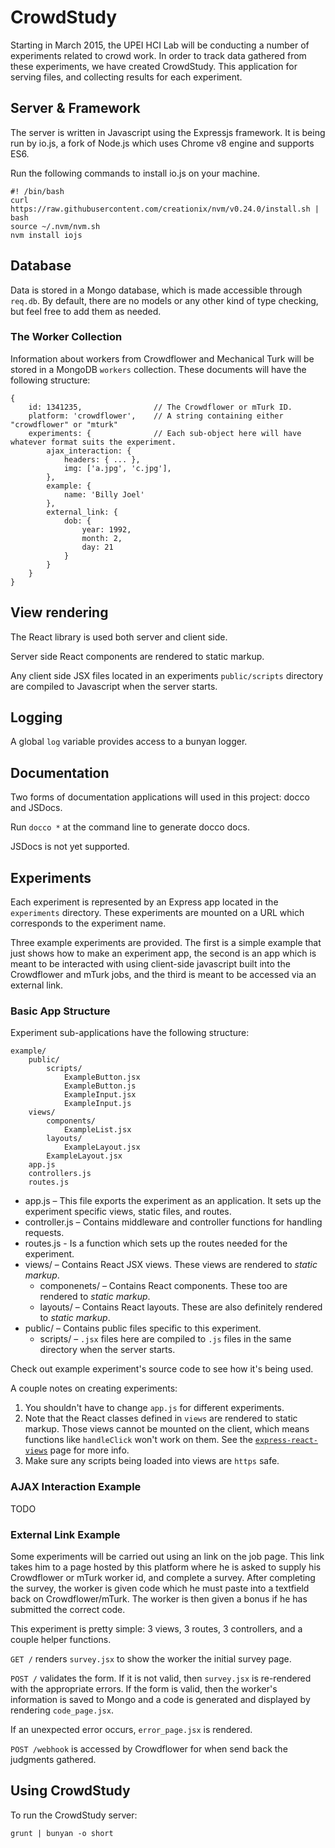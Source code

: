 # CrowdStudy
Starting in March 2015, the UPEI HCI Lab will be conducting a number of 
experiments related to crowd work. In order to track data gathered from 
these experiments, we have created CrowdStudy. This application for serving
files, and collecting results for each experiment.

## Server & Framework

The server is written in Javascript using the Expressjs framework. It is
being run by io.js, a fork of Node.js which uses Chrome v8 engine and
supports ES6. 

Run the following commands to install io.js on your machine.

    #! /bin/bash
    curl https://raw.githubusercontent.com/creationix/nvm/v0.24.0/install.sh | bash
    source ~/.nvm/nvm.sh 
    nvm install iojs
    
 

## Database
Data is stored in a Mongo database, which is made accessible through `req.db`. By default, there are no models 
or any other kind of type checking, but feel free to add them as needed.

### The Worker Collection
Information about workers from Crowdflower and Mechanical Turk will be stored in a 
MongoDB `workers` collection. These documents will have the following structure:

    {
        id: 1341235,                // The Crowdflower or mTurk ID.
        platform: 'crowdflower',    // A string containing either "crowdflower" or "mturk"
        experiments: {              // Each sub-object here will have whatever format suits the experiment.
            ajax_interaction: {
                headers: { ... },
                img: ['a.jpg', 'c.jpg'],
            },
            example: {
                name: 'Billy Joel'
            },
            external_link: {
                dob: {
                    year: 1992,
                    month: 2,
                    day: 21
                }
            }
        }
    }

## View rendering
The React library is used both server and client side.

Server side React components are rendered to static markup. 

Any client side JSX files located in an experiments `public/scripts` directory are compiled to 
Javascript when the server starts.

## Logging
A global `log` variable provides access to a bunyan logger. 

## Documentation
Two forms of documentation applications will used in this project: docco and JSDocs.

Run `docco *` at the command line to generate docco docs.

JSDocs is not yet supported.

## Experiments
Each experiment is represented by an Express app located in the 
`experiments` directory. These experiments are mounted on a URL
which corresponds to the experiment name. 

Three example experiments are provided. The first is a simple example that just shows how to make 
an experiment app, the second is an app which is meant to be interacted with using client-side javascript
built into the Crowdflower and mTurk jobs, and the third is meant to be accessed via an external link.

### Basic App Structure
Experiment sub-applications have the following structure:

    example/
        public/
            scripts/
                ExampleButton.jsx
                ExampleButton.js
                ExampleInput.jsx
                ExampleInput.js
        views/
            components/
                ExampleList.jsx
            layouts/
                ExampleLayout.jsx
            ExampleLayout.jsx
        app.js
        controllers.js
        routes.js
        

* app.js – This file exports the experiment as an application. It sets up the experiment specific views, static files, and routes.
* controller.js – Contains middleware and controller functions for handling requests.
* routes.js - Is a function which sets up the routes needed for the experiment.
* views/ – Contains React JSX views. These views are rendered to _static markup_.
    * componenets/ – Contains React components. These too are rendered to _static markup_.
    * layouts/ – Contains React layouts. These are also definitely rendered to _static markup_.
* public/ – Contains public files specific to this experiment.
    * scripts/ – `.jsx` files here are compiled to `.js` files in the same directory when the server starts. 

Check out example experiment's source code to see how it's being used. 

A couple notes on creating experiments:

1. You shouldn't have to change `app.js` for different experiments.
1. Note that the React classes defined in `views` are rendered to static markup. Those views cannot be mounted on 
the client, which means functions like `handleClick` won't work on them. See the [`express-react-views`](https://github.com/reactjs/express-react-views) page for more info.
1. Make sure any scripts being loaded into views are `https` safe.

### AJAX Interaction Example
TODO
### External Link Example
Some experiments will be carried out using an link on the job page. This link takes him to a page hosted by this platform
where he is asked to supply his Crowdflower or mTurk worker id, and complete a survey. After completing the survey, the 
worker is given code which he must paste into a textfield back on Crowdflower/mTurk. The worker is then given a bonus
if he has submitted the correct code.

This experiment is pretty simple: 3 views, 3 routes, 3 controllers, and a couple helper functions.

`GET /` renders `survey.jsx` to show the worker the initial survey page.

`POST /` validates the form. If it is not valid, then `survey.jsx` is re-rendered with the appropriate errors. If the form
is valid, then the worker's information is saved to Mongo and a code is generated and displayed by rendering `code_page.jsx`.

If an unexpected error occurs, `error_page.jsx` is rendered.

`POST /webhook` is accessed by Crowdflower for when send back the judgments gathered.

## Using CrowdStudy
To run the CrowdStudy server:

    grunt | bunyan -o short


